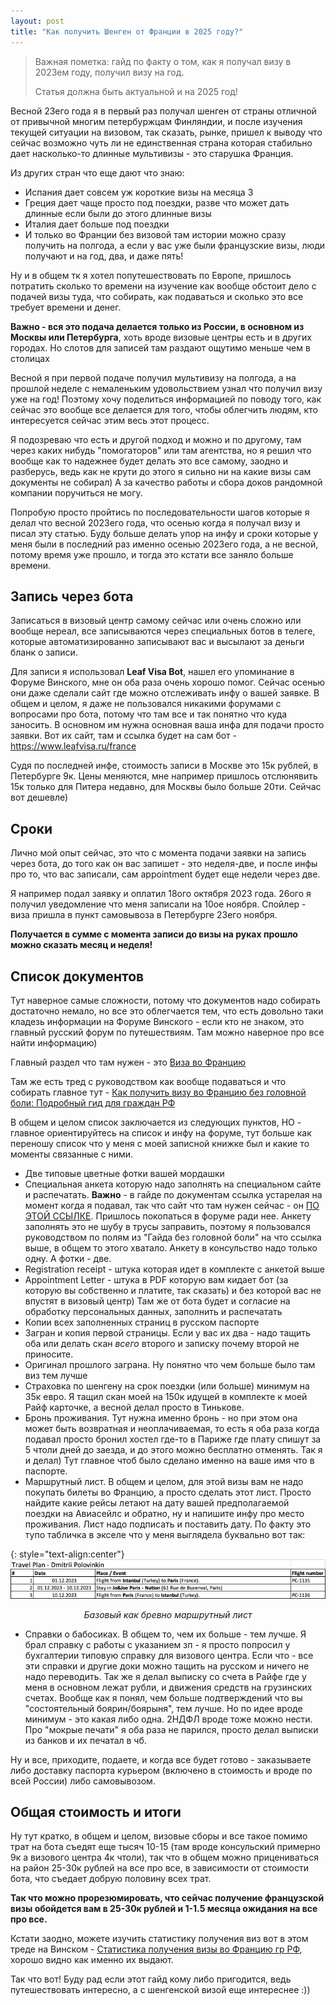 ```yaml
---
layout: post
title: "Как получить Шенген от Франции в 2025 году?"
---
```


> Важная пометка: гайд по факту о том, как я получал визу в 2023ем году, получил визу на год. 
>
> Статья должна быть актуальной и на 2025 год!

Весной 23его года я в первый раз получал шенген от страны отличной от привычной многим петербуржцам Финляндии, и после изучения текущей ситуации на визовом, так сказать, рынке, пришел к выводу что сейчас возможно чуть ли не единственная страна которая стабильно дает насколько-то длинные мультивизы - это старушка Франция.

Из других стран что еще дают что знаю:
- Испания дает совсем уж короткие визы на месяца 3
- Греция дает чаще просто под поездки, разве что может дать длинные если были до этого длинные визы
- Италия дает больше под поездки
- И только во Франции без визовой там истории можно сразу получить на полгода, а если у вас уже были французские визы, люди получают и на год, два, и даже пять!

Ну и в общем тк я хотел попутешествовать по Европе, пришлось потратить сколько то времени на изучение как вообще обстоит дело с подачей визы туда, что собирать, как подаваться и сколько это все требует времени и денег. 

**Важно - вся это подача делается только из России, в основном из Москвы или Петербурга**, хоть вроде визовые центры есть и в других городах. Но слотов для записей там раздают ощутимо меньше чем в столицах

Весной я при первой подаче получил мультивизу на полгода, а на прошлой неделе с немаленьким удовольствием узнал что получил визу уже на год!  Поэтому хочу поделиться информацией по поводу того, как сейчас это вообще все делается для того, чтобы облегчить людям, кто интересуется сейчас этим весь этот процесс. 

Я подозреваю что есть и другой подход и можно и по другому, там через каких нибудь "помогаторов" или там агентства, но я решил что вообще как то надежнее будет делать это все самому, заодно и разберусь, ведь как не крути до этого я сильно ни на какие визы сам документы не собирал) А за качество работы и сбора доков рандомной компании поручиться не могу.

Попробую просто пройтись по последовательности шагов которые я делал что весной 2023его года, что осенью когда я получал визу и писал эту статью. Буду больше делать упор на инфу и сроки которые у меня были в последний раз именно осенью 2023его года, а не весной, потому время уже прошло, и тогда это кстати все заняло больше времени.

## Запись через бота
Записаться в визовый центр самому сейчас или очень сложно или вообще нереал, все записываются через специальных ботов в телеге, которые автоматизированно записывают вас и высылают за деньги бланк о записи.

Для записи я использовал **Leaf Visa Bot**, нашел его упоминание в Форуме Винского, мне он оба раза очень хорошо помог. Сейчас осенью они даже сделали сайт где можно отслеживать инфу о вашей заявке. В общем и целом, я даже не пользовался никакими форумами с вопросами про бота, потому что там все и так понятно что куда заносить. В основном им нужна основная ваша инфа для подачи просто заявки. Вот их сайт, там и ссылка будет на сам бот - https://www.leafvisa.ru/france

Судя по последней инфе, стоимость записи в Москве это 15к рублей, в Петербурге 9к. Цены меняются, мне например пришлось отслюнявить 15к только для Питера недавно, для Москвы было больше 20ти. Сейчас вот дешевле)

## Сроки
Лично мой опыт сейчас, это что с момента подачи заявки на запись через бота, до того как он вас запишет - это неделя-две, и после инфы про то, что вас записали, сам appointment будет еще недели через две.

Я например подал заявку и оплатил 18ого октября 2023 года. 26ого я получил уведомление что меня записали на 10ое ноября. Спойлер - виза пришла в пункт самовывоза в Петербурге 23его ноября.

**Получается в сумме с момента записи до визы на руках прошло можно сказать месяц и неделя!**

## Список документов
Тут наверное самые сложности, потому что документов надо собирать достаточно немало, но все это облегчается тем, что есть довольно таки кладезь информации на Форуме Винского - если кто не знаком, это главный русский форум по путешествиям. Там можно наверное про все найти информацию)

Главный раздел что там нужен - это [Виза во Францию](https://forum.awd.ru/viewforum.php?f=544)

Там же есть тред с руководством как вообще подаваться и что собирать главное тут - [Как получить визу во Францию ​​без головной боли: Подробный гид для граждан РФ](https://forum.awd.ru/viewtopic.php?f=544&t=340422)

В общем и целом список заключается из следующих пунктов, НО - главное ориентируйтесь на список и инфу на форуме, тут больше как переношу список что у меня с моей записной книжке был и какие то моменты связанные с ними.

- Две типовые цветные фотки вашей мордашки
- Специальная анкета которую надо заполнять на специальном сайте и распечатать. **Важно** - в гайде по документам ссылка устарелая на момент когда я подавал, так что сайт что там нужен сейчас - он [ПО ЭТОЙ ССЫЛКЕ](https://application-form.france-visas.gouv.fr/fv-fo-dde/accueil.xhtml). Пришлось покопаться в форуме ради нее.
Анкету заполнять это не шубу в трусы заправить, поэтому я пользовался руководством по полям из "Гайда без головной боли" на что ссылка выше, в общем то этого хватало. Анкету в консульство надо только одну. А фотки - две.
- Registration receipt - штука которая идет в комплекте с анкетой выше
- Appointment Letter - штука в PDF которую вам кидает бот (за которую вы собственно и платите, так сказать) и без которой вас не впустят в визовый центр)
Там же от бота будет и согласие на обработку персональных данных, заполнить и распечатать
- Копии всех заполненных страниц в русском паспорте
- Загран и копия первой страницы. Если у вас их два - надо тащить оба или делать скан *всего* второго и записку почему второй не приносите.
- Оригинал прошлого заграна. Ну понятно что чем больше было там виз тем лучше
- Страховка по шенгену на срок поездки (или больше) минимум на 35к евро. Я тащил скан моей на 150к идущей в комплекте к моей Райф карточке, а весной делал просто в Тинькове.
- Бронь проживания. Тут нужна именно бронь - но при этом она может быть возвратная и неоплачиваемая, то есть я оба раза когда подавал просто бронил хостел где-то в Париже где плату спишут за 5 чтоли дней до заезда, и до этого можно бесплатно отменять. Так я и делал) Тут главное чтоб было сделано именно на ваше имя что в паспорте.
- Маршрутный лист. В общем и целом, для этой визы вам не надо покупать билеты во Францию, а просто сделать этот лист. Просто найдите какие рейсы летают на дату вашей предполагаемой поездки на Авиасейлс и обратно, ну и напишите инфу про место проживания. Лист надо подписать и поставить дату. По факту это тупо табличка в экселе что у меня выглядела буквально вот так:

{: style="text-align:center"}
![Маршрутный Лист](../pictures/fr-schengen/trip_plan.png)
*<center>Базовый как бревно маршрутный лист</center>*
- Справки о бабосиках. В общем то, чем их больше - тем лучше. Я брал справку с работы с указанием зп - я просто попросил у бухгалтерии типовую справку для визового центра. Если что - все эти справки и другие доки можно тащить на русском и ничего не надо переводить. Так же я делал выписку со счета в Райфе где у меня в основном лежат рубли, и движения средств на грузинских счетах. Вообще как я понял, чем больше подтверждений что вы "состоятельный боярин/боярыня", тем лучше. Но по идее вроде минимум - это какая либо одна. 2НДФЛ вроде тоже можно нести. Про "мокрые печати" я оба раза не парился, просто делал выписки из банков и их печатал в чб.

Ну и все, приходите, подаете, и когда все будет готово - заказываете либо доставку паспорта курьером (включено в стоимость и вроде по всей России) либо самовывозом.

## Общая стоимость и итоги
Ну тут кратко, в общем и целом, визовые сборы и все такое помимо трат на бота съедят еще тысяч 10-15 (там вроде консульский примерно 9к а визового центра 4к чтоли), так что в общем можно прицениваться на район 25-30к рублей на все про все, в зависимости от стоимости бота, что съедает добрую половину всех трат.

**Так что можно прорезюмировать, что сейчас получение французской визы обойдется вам в 25-30к рублей и 1-1.5 месяца ожидания на все про все.**

Кстати заодно, можете изучить статистику получения виз вот в этом треде на Винском - [Статистика получения визы во Францию гр РФ](https://forum.awd.ru/viewtopic.php?f=544&t=420758&sid=23fbc2333b0730d58bda28de73873587), хорошо видно как именно их выдают.

Так что вот! Буду рад если этот гайд кому либо пригодится, ведь путешествовать интересно, а с шенгенской визой еще интереснее :))
